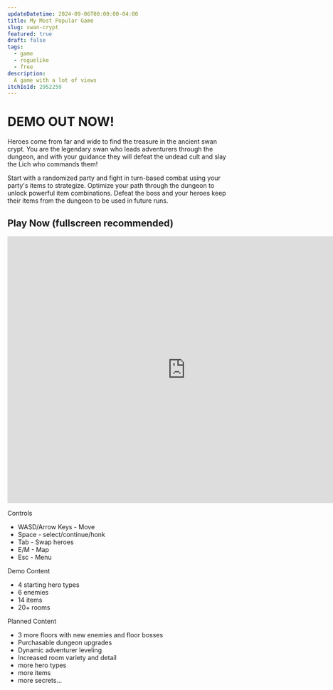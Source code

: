 ```yaml
---
updateDatetime: 2024-09-06T00:00:00-04:00
title: My Most Popular Game
slug: swan-crypt
featured: true
draft: false
tags:
  - game
  - roguelike
  - free
description:
  A game with a lot of views
itchIoId: 2952259
---
```


# DEMO OUT NOW!

Heroes come from far and wide to find the treasure in the ancient swan crypt. You are the legendary swan who leads adventurers through the dungeon, and with your guidance they will defeat the undead cult and slay the Lich who commands them!


Start with a randomized party and fight in turn-based combat using your party's items to strategize. Optimize your path through the dungeon to unlock powerful item combinations. Defeat the boss and your heroes keep their items from the dungeon to be used in future runs. 

## Play Now (fullscreen recommended)

<iframe frameborder="0" src="https://itch.io/embed-upload/11404507?color=222034" allowfullscreen="" width="800" height="600"><a href="https://michael50k.itch.io/swan-crypt">Play Swan Crypt on itch.io</a></iframe>

Controls
 - WASD/Arrow Keys - Move
 - Space - select/continue/honk
 - Tab - Swap heroes
 - E/M - Map
 - Esc - Menu 

Demo Content
 - 4 starting hero types
 - 6 enemies
 - 14 items
 - 20+ rooms

Planned Content
 - 3 more floors with new enemies and floor bosses
 - Purchasable dungeon upgrades
 - Dynamic adventurer leveling
 - Increased room variety and detail
 - more hero types
 - more items
 - more secrets...
